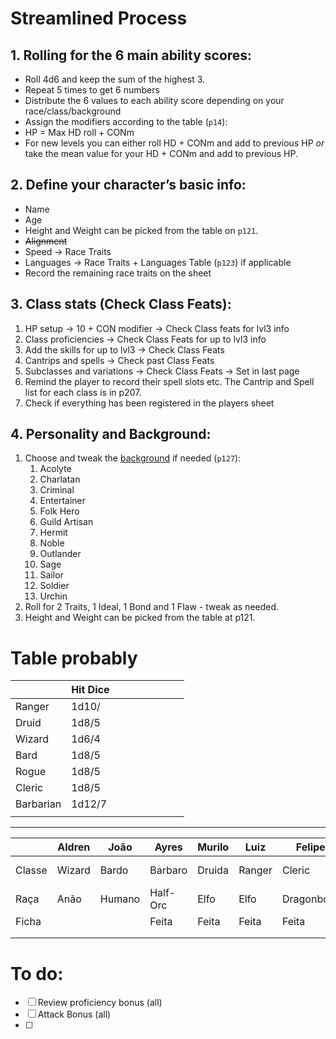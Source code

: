 # Streamlined Process

## 1. Rolling for the 6 main ability scores:

- Roll 4d6 and keep the sum of the highest 3.
- Repeat 5 times to get 6 numbers
- Distribute the 6 values to each ability score depending on your race/class/background
- Assign the modifiers according to the table (`p14`):
- HP = Max HD roll + CONm
- For new levels you can either roll HD + CONm and add to previous HP *or* take the mean value for your HD + CONm and add to previous HP.

## 2. Define your character’s basic info:

- Name
- Age
- Height and Weight can be picked from the table on `p121`.
- ~~Alignment~~
- Speed → Race Traits
- Languages → Race Traits + Languages Table (`p123`) if applicable
- Record the remaining race traits on the sheet

## 3. Class stats (Check Class Feats):

   1. HP setup → 10 \+ CON modifier \-\> Check Class feats for lvl3 info  
   2. Class proficiencies \-\> Check Class Feats for up to lvl3 info  
   3. Add the skills for up to lvl3 \-\> Check Class Feats  
   4. Cantrips and spells \-\> Check past Class Feats  
   5. Subclasses and variations \-\> Check Class Feats \-\> Set in last page  
   6. Remind the player to record their spell slots etc. The Cantrip and Spell list for each class is in p207.  
   7. Check if everything has been registered in the players sheet

## 4. Personality and Background:

   1. Choose and tweak the [background]([[Backgrounds]]) if needed (`p127`):  
      1. Acolyte  
      2. Charlatan  
      3. Criminal  
      4. Entertainer  
      5. Folk Hero  
      6. Guild Artisan  
      7. Hermit  
      8. Noble  
      9. Outlander  
      10. Sage  
      11. Sailor  
      12. Soldier  
      13. Urchin  
   2. Roll for 2 Traits, 1 Ideal, 1 Bond and 1 Flaw \- tweak as needed.  
   3. Height and Weight can be picked from the table at p121.


# Table probably


|           | Hit Dice |     |     |     |     |     |     |     |
| --------- | -------- | --- | --- | --- | --- | --- | --- | --- |
| Ranger    | 1d10/    |     |     |     |     |     |     |     |
| Druid     | 1d8/5    |     |     |     |     |     |     |     |
| Wizard    | 1d6/4    |     |     |     |     |     |     |     |
| Bard      | 1d8/5    |     |     |     |     |     |     |     |
| Rogue     | 1d8/5    |     |     |     |     |     |     |     |
| Cleric    | 1d8/5    |     |     |     |     |     |     |     |
| Barbarian | 1d12/7   |     |     |     |     |     |     |     |
|           |          |     |     |     |     |     |     |     |
___ 

|        | Aldren | João   | Ayres    | Murilo | Luiz   | Felipe     | Henrique         |     |
| ------ | ------ | ------ | -------- | ------ | ------ | ---------- | ---------------- | --- |
| Classe | Wizard | Bardo  | Barbaro  | Druida | Ranger | Cleric     | Rogue (assassin) |     |
| Raça   | Anão   | Humano | Half-Orc | Elfo   | Elfo   | Dragonborn | Halfling         |     |
| Ficha  |        |        | Feita    | Feita  | Feita  | Feita      |                  |     |
|        |        |        |          |        |        |            |                  |     |
|        |        |        |          |        |        |            |                  |     |

# To do:

- [ ] Review proficiency bonus (all)
- [ ] Attack Bonus (all)
- [ ] 
